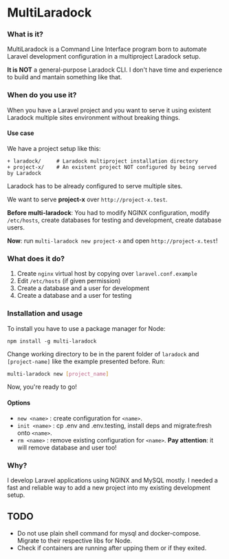 # MultiLaradock

### What is it?

MultiLaradock is a Command Line Interface program born to automate Laravel development configuration in a multiproject Laradock setup. 

__It is NOT__ a general-purpose Laradock CLI. I don't have time and experience to build and mantain something like that.

### When do you use it?

When you have a Laravel project and you want to serve it using existent Laradock multiple sites environment without breaking things.

#### Use case

We have a project setup like this:

```shell
+ laradock/		# Laradock multiproject installation directory
+ project-x/	# An existent project NOT configured by being served by Laradock
```

Laradock has to be already configured to serve multiple sites. 

We want to serve __project-x__ over `http://project-x.test`.

__Before multi-laradock__: You had to modify NGINX configuration, modify `/etc/hosts`, create databases for testing and development, create database users.

__Now__: run `multi-laradock new project-x` and open `http://project-x.test`!

### What does it do?

1. Create `nginx` virtual host by copying over `laravel.conf.example`
2. Edit `/etc/hosts` (if given permission)
3. Create a database and a user for development
4. Create a database and a user for testing

### Installation and usage

To install you have to use a package manager for Node:

```
npm install -g multi-laradock
```

Change working directory to be in the parent folder of `laradock` and `[project-name]` like the example presented before.
Run:

```bash
multi-laradock new [project_name]
```

Now, you're ready to go!

#### Options

* `new <name>` : create configuration for `<name>`.
* `init <name>` : cp .env and .env.testing, install deps and migrate:fresh onto `<name>`.
* `rm <name>` : remove existing configuration for `<name>`.
  __Pay attention__: it will remove database and user too!

### Why?

I develop Laravel applications using NGINX and MySQL mostly. I needed a fast and reliable way to add a new project into my existing development setup.

## TODO
* Do not use plain shell command for mysql and docker-compose. Migrate to their respective libs for Node.
* Check if containers are running after upping them or if they exited.